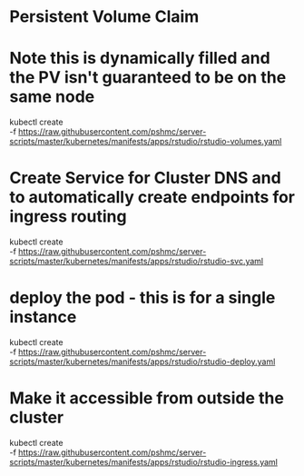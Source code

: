 # Persistent Volume Claim
# Note this is dynamically filled and the PV isn't guaranteed to be on the same node
kubectl create \
  -f https://raw.githubusercontent.com/pshmc/server-scripts/master/kubernetes/manifests/apps/rstudio/rstudio-volumes.yaml

# Create Service for Cluster DNS and to automatically create endpoints for ingress routing
kubectl create \
  -f https://raw.githubusercontent.com/pshmc/server-scripts/master/kubernetes/manifests/apps/rstudio/rstudio-svc.yaml

# deploy the pod - this is for a single instance
kubectl create \
  -f https://raw.githubusercontent.com/pshmc/server-scripts/master/kubernetes/manifests/apps/rstudio/rstudio-deploy.yaml

# Make it accessible from outside the cluster
kubectl create \
  -f https://raw.githubusercontent.com/pshmc/server-scripts/master/kubernetes/manifests/apps/rstudio/rstudio-ingress.yaml

